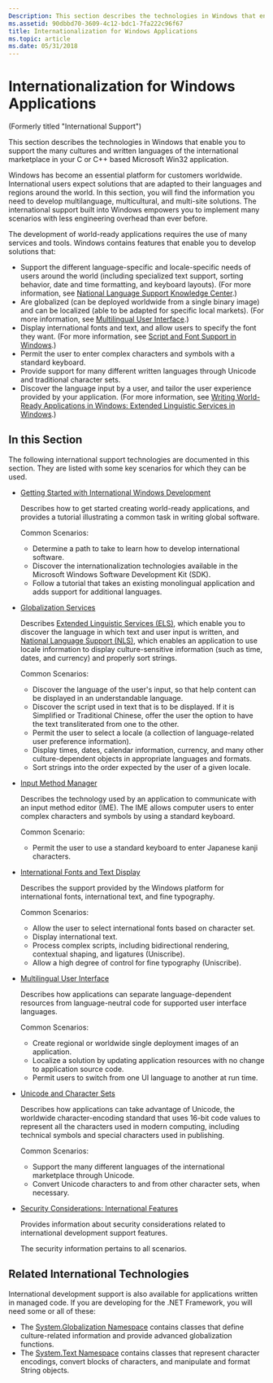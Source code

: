 ```yaml
---
Description: This section describes the technologies in Windows that enable you to support the many cultures and written languages of the international marketplace in your C or C++ based Microsoft Win32 application.
ms.assetid: 90dbbd70-3609-4c12-bdc1-7fa222c96f67
title: Internationalization for Windows Applications
ms.topic: article
ms.date: 05/31/2018
---
```


# Internationalization for Windows Applications

(Formerly titled "International Support")

This section describes the technologies in Windows that enable you to support the many cultures and written languages of the international marketplace in your C or C++ based Microsoft Win32 application.

Windows has become an essential platform for customers worldwide. International users expect solutions that are adapted to their languages and regions around the world. In this section, you will find the information you need to develop multilanguage, multicultural, and multi-site solutions. The international support built into Windows empowers you to implement many scenarios with less engineering overhead than ever before.

The development of world-ready applications requires the use of many services and tools. Windows contains features that enable you to develop solutions that:

- Support the different language-specific and locale-specific needs of users around the world (including specialized text support, sorting behavior, date and time formatting, and keyboard layouts). (For more information, see [National Language Support Knowledge Center](./national-language-support-reference.md).)
- Are globalized (can be deployed worldwide from a single binary image) and can be localized (able to be adapted for specific local markets). (For more information, see [Multilingual User Interface](./multilingual-user-interface.md).)
- Display international fonts and text, and allow users to specify the font they want. (For more information, see [Script and Font Support in Windows](/globalization/input/font-support).)
- Permit the user to enter complex characters and symbols with a standard keyboard.
- Provide support for many different written languages through Unicode and traditional character sets.
- Discover the language input by a user, and tailor the user experience provided by your application. (For more information, see [Writing World-Ready Applications in Windows: Extended Linguistic Services in Windows](./using-extended-linguistic-services.md).)

## In this Section

The following international support technologies are documented in this section. They are listed with some key scenarios for which they can be used.

- [Getting Started with International Windows Development](getting-started-with-international-development.md)

    Describes how to get started creating world-ready applications, and provides a tutorial illustrating a common task in writing global software.

    Common Scenarios:

    - Determine a path to take to learn how to develop international software.
    - Discover the internationalization technologies available in the Microsoft Windows Software Development Kit (SDK).
    - Follow a tutorial that takes an existing monolingual application and adds support for additional languages.

- [Globalization Services](globalization-services.md)

    Describes [Extended Linguistic Services (ELS)](extended-linguistic-services.md), which enable you to discover the language in which text and user input is written, and [National Language Support (NLS)](national-language-support.md), which enables an application to use locale information to display culture-sensitive information (such as time, dates, and currency) and properly sort strings.

    Common Scenarios:

    - Discover the language of the user's input, so that help content can be displayed in an understandable language.
    - Discover the script used in text that is to be displayed. If it is Simplified or Traditional Chinese, offer the user the option to have the text transliterated from one to the other.
    - Permit the user to select a locale (a collection of language-related user preference information).
    - Display times, dates, calendar information, currency, and many other culture-dependent objects in appropriate languages and formats.
    - Sort strings into the order expected by the user of a given locale.

- [Input Method Manager](input-method-manager.md)

    Describes the technology used by an application to communicate with an input method editor (IME). The IME allows computer users to enter complex characters and symbols by using a standard keyboard.

    Common Scenario:

    - Permit the user to use a standard keyboard to enter Japanese kanji characters.

- [International Fonts and Text Display](international-fonts-and-text-display.md)

    Describes the support provided by the Windows platform for international fonts, international text, and fine typography.

    Common Scenarios:

    - Allow the user to select international fonts based on character set.
    - Display international text.
    - Process complex scripts, including bidirectional rendering, contextual shaping, and ligatures (Uniscribe).
    - Allow a high degree of control for fine typography (Uniscribe).

- [Multilingual User Interface](multilingual-user-interface.md)

    Describes how applications can separate language-dependent resources from language-neutral code for supported user interface languages.

    Common Scenarios:

    - Create regional or worldwide single deployment images of an application.
    - Localize a solution by updating application resources with no change to application source code.
    - Permit users to switch from one UI language to another at run time.

- [Unicode and Character Sets](unicode-and-character-sets.md)

    Describes how applications can take advantage of Unicode, the worldwide character-encoding standard that uses 16-bit code values to represent all the characters used in modern computing, including technical symbols and special characters used in publishing.

    Common Scenarios:

    - Support the many different languages of the international marketplace through Unicode.
    - Convert Unicode characters to and from other character sets, when necessary.

- [Security Considerations: International Features](security-considerations--international-features.md)

    Provides information about security considerations related to international development support features.

    The security information pertains to all scenarios.

## Related International Technologies

International development support is also available for applications written in managed code. If you are developing for the .NET Framework, you will need some or all of these:

- The [System.Globalization Namespace](/dotnet/api/system.globalization) contains classes that define culture-related information and provide advanced globalization functions.
- The [System.Text Namespace](/dotnet/api/system.text) contains classes that represent character encodings, convert blocks of characters, and manipulate and format String objects.